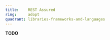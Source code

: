 ```yaml
---
title:    REST Assured  
ring:     adopt  
quadrant: libraries-frameworks-and-languages
---
```


**TODO**

